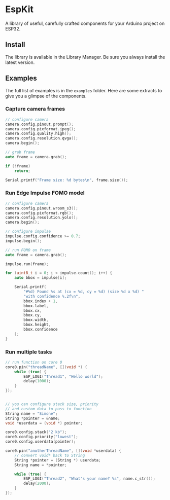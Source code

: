 # EspKit

A library of useful, carefully crafted components for your Arduino project on ESP32.


## Install

The library is available in the Library Manager. Be sure you always install the latest version.


## Examples

The full list of examples is in the `examples` folder. Here are some extracts to give you a glimpse of the components.


### Capture camera frames

```cpp
// configure camera
camera.config.pinout.prompt();
camera.config.pixformat.jpeg();
camera.config.quality.high();
camera.config.resolution.qvga();
camera.begin();

// grab frame
auto frame = camera.grab();

if (!frame)
    return;

Serial.printf("Frame size: %d bytes\n", frame.size());
```

### Run Edge Impulse FOMO model

```cpp
// configure camera
camera.config.pinout.wroom_s3();
camera.config.pixformat.rgb();
camera.config.resolution.yolo();
camera.begin();

// configure impulse
impulse.config.confidence >= 0.7;
impulse.begin();

// run FOMO on frame
auto frame = camera.grab();

impulse.run(frame);

for (uint8_t i = 0; i < impulse.count(); i++) {
    auto bbox = impulse[i];

    Serial.printf(
        "#%d) Found %s at (cx = %d, cy = %d) (size %d x %d) "
        "with confidence %.2f\n",
        bbox.index + 1,
        bbox.label,
        bbox.cx,
        bbox.cy,
        bbox.width,
        bbox.height,
        bbox.confidence
    );
}
```

### Run multiple tasks

```cpp
// run function on core 0
core0.pin("threadName", [](void *) {
    while (true) {
        ESP_LOGI("Thread1", "Hello world");
        delay(1000);
    }
});


// you can configure stack size, priority
// and custom data to pass to function
String name = "Simone";
String *pointer = &name;
void *userdata = (void *) pointer;

core0.config.stack("2 kb");
core0.config.priority("lowest");
core0.config.userdata(pointer);

core0.pin("anotherThreadName", [](void *userdata) {
    // convert void* back to String
    String *pointer = (String *) userdata;
    String name = *pointer;

    while (true) {
        ESP_LOGI("Thread2", "What's your name? %s", name.c_str());
        delay(2000);
    }
});

```